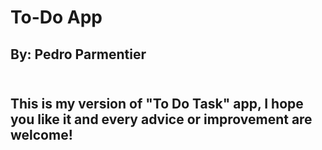 # To-Do App <br>
## By: Pedro Parmentier <br><br>

## This is my version of "To Do Task" app, I hope you like it and every advice or improvement are welcome!
